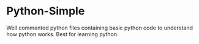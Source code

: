 # Python-Simple
Well commented python files containing basic python code to understand how python works. Best for learning python.
